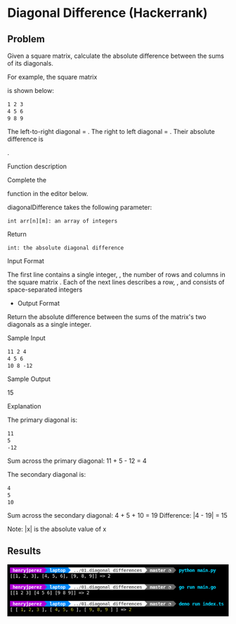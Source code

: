 # Diagonal Difference (Hackerrank)

## Problem
Given a square matrix, calculate the absolute difference between the sums of its diagonals.

For example, the square matrix

is shown below:

	1 2 3
	4 5 6
	9 8 9  

The left-to-right diagonal =
. The right to left diagonal = . Their absolute difference is

.

Function description

Complete the

function in the editor below.

diagonalDifference takes the following parameter:

    int arr[n][m]: an array of integers

Return

    int: the absolute diagonal difference

Input Format

The first line contains a single integer,
, the number of rows and columns in the square matrix .
Each of the next lines describes a row, , and consists of space-separated integers


- Output Format

Return the absolute difference between the sums of the matrix's two diagonals as a single integer.

Sample Input

	11 2 4
	4 5 6
	10 8 -12

Sample Output

15

Explanation

The primary diagonal is:

	11
   	5
    -12

Sum across the primary diagonal: 11 + 5 - 12 = 4

The secondary diagonal is:

    4
	5
	10

Sum across the secondary diagonal: 4 + 5 + 10 = 19
Difference: |4 - 19| = 15

Note: |x| is the absolute value of x

## Results
![Printed Results](Screenshot%20from%202023-04-22%2007-01-58.png)